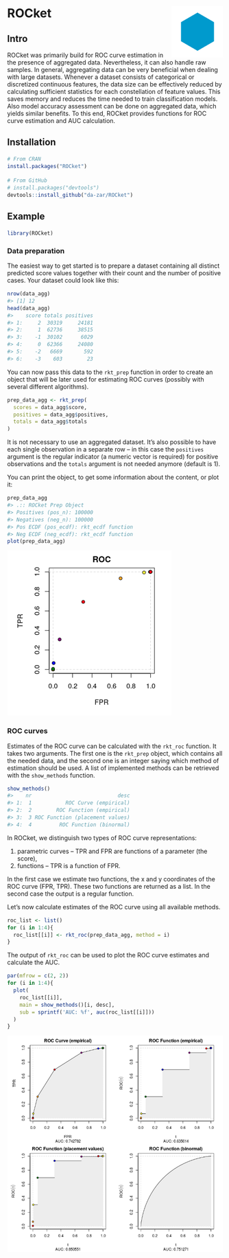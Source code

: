 
# ROCket <img src='logos/hex_logo.png' align="right" height="120" />

## Intro

ROCket was primarily build for ROC curve estimation in the presence of
aggregated data. Nevertheless, it can also handle raw samples. In
general, aggregating data can be very beneficial when dealing with large
datasets. Whenever a dataset consists of categorical or discretized
continuous features, the data size can be effectively reduced by
calculating sufficient statistics for each constellation of feature
values. This saves memory and reduces the time needed to train
classification models. Also model accuracy assessment can be done on
aggregated data, which yields similar benefits. To this end, ROCket
provides functions for ROC curve estimation and AUC calculation.

## Installation

``` r
# From CRAN
install.packages("ROCket")

# From GitHub
# install.packages("devtools")
devtools::install_github("da-zar/ROCket")
```

## Example

``` r
library(ROCket)
```

### Data preparation

The easiest way to get started is to prepare a dataset containing all
distinct predicted score values together with their count and the number
of positive cases. Your dataset could look like this:

``` r
nrow(data_agg)
#> [1] 12
head(data_agg)
#>    score totals positives
#> 1:     2  30319     24181
#> 2:     1  62736     38515
#> 3:    -1  30102      6029
#> 4:     0  62366     24080
#> 5:    -2   6669       592
#> 6:    -3    603        23
```

You can now pass this data to the `rkt_prep` function in order to create
an object that will be later used for estimating ROC curves (possibly
with several different algorithms).

``` r
prep_data_agg <- rkt_prep(
  scores = data_agg$score, 
  positives = data_agg$positives, 
  totals = data_agg$totals
)
```

It is not necessary to use an aggregated dataset. It’s also possible to
have each single observation in a separate row – in this case the
`positives` argument is the regular indicator (a numeric vector is
required) for positive observations and the `totals` argument is not
needed anymore (default is 1).

You can print the object, to get some information about the content, or
plot it:

``` r
prep_data_agg
#> .:: ROCket Prep Object 
#> Positives (pos_n): 100000 
#> Negatives (neg_n): 100000 
#> Pos ECDF (pos_ecdf): rkt_ecdf function 
#> Neg ECDF (neg_ecdf): rkt_ecdf function
plot(prep_data_agg)
```

![](README_files/figure-gfm/unnamed-chunk-5-1.png)<!-- -->

### ROC curves

Estimates of the ROC curve can be calculated with the `rkt_roc`
function. It takes two arguments. The first one is the `rkt_prep`
object, which contains all the needed data, and the second one is an
integer saying which method of estimation should be used. A list of
implemented methods can be retrieved with the `show_methods` function.

``` r
show_methods()
#>    nr                            desc
#> 1:  1           ROC Curve (empirical)
#> 2:  2        ROC Function (empirical)
#> 3:  3 ROC Function (placement values)
#> 4:  4         ROC Function (binormal)
```

In ROCket, we distinguish two types of ROC curve representations:

1.  parametric curves – TPR and FPR are functions of a parameter (the
    score),
2.  functions – TPR is a function of FPR.

In the first case we estimate two functions, the x and y coordinates of
the ROC curve (FPR, TPR). These two functions are returned as a list. In
the second case the output is a regular function.

Let’s now calculate estimates of the ROC curve using all available
methods.

``` r
roc_list <- list()
for (i in 1:4){
  roc_list[[i]] <- rkt_roc(prep_data_agg, method = i)
}
```

The output of `rkt_roc` can be used to plot the ROC curve estimates and
calculate the AUC.

``` r
par(mfrow = c(2, 2))
for (i in 1:4){
  plot(
    roc_list[[i]], 
    main = show_methods()[i, desc], 
    sub = sprintf('AUC: %f', auc(roc_list[[i]]))
  )
}
```

![](README_files/figure-gfm/unnamed-chunk-8-1.png)<!-- -->
